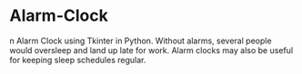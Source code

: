 # Alarm-Clock
n Alarm Clock using Tkinter in Python. Without alarms, several people would oversleep and land up late for work. Alarm clocks may also be useful for keeping sleep schedules regular.

